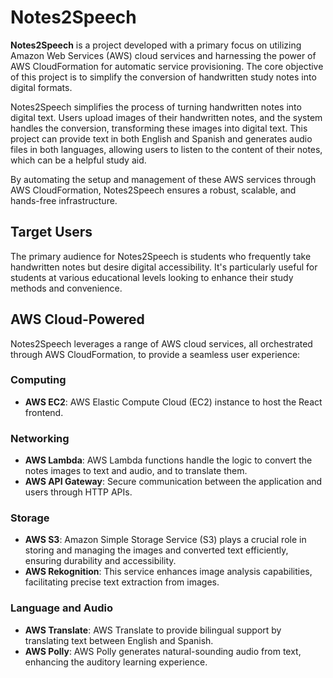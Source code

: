 # Notes2Speech

**Notes2Speech** is a project developed with a primary focus on utilizing Amazon Web Services (AWS) cloud services and harnessing the power of AWS CloudFormation for automatic service provisioning. The core objective of this project is to simplify the conversion of handwritten study notes into digital formats.

Notes2Speech simplifies the process of turning handwritten notes into digital text. Users upload images of their handwritten notes, and the system handles the conversion, transforming these images into digital text. This project can provide text in both English and Spanish and generates audio files in both languages, allowing users to listen to the content of their notes, which can be a helpful study aid.

By automating the setup and management of these AWS services through AWS CloudFormation, Notes2Speech ensures a robust, scalable, and hands-free infrastructure.
## Target Users

The primary audience for Notes2Speech is students who frequently take handwritten notes but desire digital accessibility. It's particularly useful for students at various educational levels looking to enhance their study methods and convenience.

## AWS Cloud-Powered

Notes2Speech leverages a range of AWS cloud services, all orchestrated through AWS CloudFormation, to provide a seamless user experience:

### Computing
- **AWS EC2**: AWS Elastic Compute Cloud (EC2) instance to host the React frontend.

### Networking
- **AWS Lambda**: AWS Lambda functions handle the logic to convert the notes images to text and audio, and to translate them.
- **AWS API Gateway**: Secure communication between the application and users through HTTP APIs.

### Storage
- **AWS S3**: Amazon Simple Storage Service (S3) plays a crucial role in storing and managing the images and converted text efficiently, ensuring durability and accessibility.
- **AWS Rekognition**: This service enhances image analysis capabilities, facilitating precise text extraction from images.

### Language and Audio
- **AWS Translate**: AWS Translate to provide bilingual support by translating text between English and Spanish.
- **AWS Polly**: AWS Polly generates natural-sounding audio from text, enhancing the auditory learning experience.
